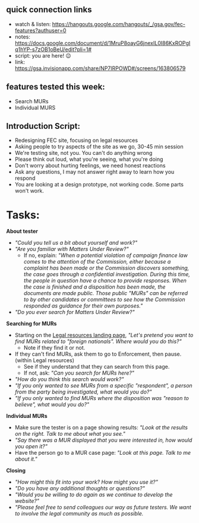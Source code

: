 ## quick connection links

- watch & listen: https://hangouts.google.com/hangouts/_/gsa.gov/fec-features?authuser=0
- notes: https://docs.google.com/document/d/1MruP8oayG6jnexIL0I86KxROPgIq1hYP-s7zOB1oBeU/edit?pli=1#
- script: you are here! :wink: 
- link: https://gsa.invisionapp.com/share/NP7IRPOWD#/screens/163806579

## features tested this week:

- Search MURs
- Individual MURS

## Introduction Script:

- Redesigning FEC site, focusing on legal resources
- Asking people to try aspects of the site as we go, 30-45 min session
- We're testing site, not you. You can't do anything wrong
- Please think out loud, what you're seeing, what you're doing
- Don't worry about hurting feelings, we need honest reactions
- Ask any questions, I may not answer right away to learn how you respond
- You are looking at a design prototype, not working code. Some parts won't work. 

# Tasks:

**About tester**

- _"Could you tell us a bit about yourself and work?"_
- _"Are you familiar with Matters Under Review?"_
   - If no, explain: _"When a potential violation of campaign finance law comes to the attention of the Commission, either because a complaint has been made or the Commission discovers something, the case goes through a confidential investigation. During this time, the people in question have a chance to provide responses. When the case is finished and a disposition has been made, the documents are made public. Those public "MURs" can be referred to by other candidates or committees to see how the Commission responded as guidance for their own purposes."_
- _"Do you ever search for Matters Under Review?"_

**Searching for MURs**

- Starting on the [Legal resources landing page](https://gsa.invisionapp.com/share/NP7IRPOWD#/screens/163806579), _"Let's pretend you want to find MURs related to "foreign nationals". Where would you do this?"_
   - Note if they find it or not.
- If they can't find MURs, ask them to go to Enforcement, then pause. (within Legal resources)
   - See if they understand that they can search from this page.
   - If not, ask: _"Can you search for MURs here?"_
- _"How do you think this search would work?"_
- _"If you only wanted to see MURs from a specific "respondent", a person from the party being investigated, what would you do?"_
- _"If you only wanted to find MURs where the disposition was "reason to believe", what would you do?"_

**Individual MURs**

- Make sure the tester is on a page showing results: _"Look at the results on the right. Talk to me about what you see."_
- _"Say there was a MUR displayed that you were interested in, how would you open it?"_
- Have the person go to a MUR case page: _"Look at this page. Talk to me about it."_

**Closing**

- _"How might this fit into your work? How might you use it?"_
- _"Do you have any additional thoughts or questions?"_
- _"Would you be willing to do again as we continue to develop the website?"_
- _"Please feel free to send colleagues our way as future testers. We want to involve the legal community as much as possible._

